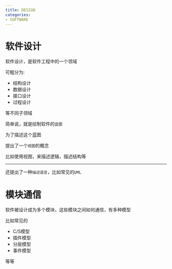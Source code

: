 ```yaml
---
title: DESIGN
categories:
- SOFTWARE
---
```



# 软件设计

软件设计，是软件工程中的一个领域

可粗分为:

- 结构设计
- 数据设计
- 接口设计
- 过程设计

等不同子领域

简单说，就是绘制软件的`蓝图`

为了描述这个蓝图

提出了一个`视图`的概念

比如使用视图，来描述逻辑，描述结构等

---------------

还提出了一种`描述语言`，比如常见的`UML`


# 模块通信

软件被设计成为多个模块，这些模块之间如何通信，有多种模型

比如常见的

- C/S模型
- 插件模型
- 分层模型
- 事件模型

等等



